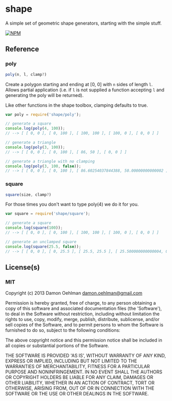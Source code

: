 # shape

A simple set of geometric shape generators, starting with the simple stuff.


[![NPM](https://nodei.co/npm/shape.png)](https://nodei.co/npm/shape/)


## Reference

### poly

```js
poly(n, l, clamp?)
```

Create a polygon starting and ending at [0, 0] with `n` sides of
length `l`.  Allows partial application (i.e. if `l` is not supplied a 
function accepting `l` and generating the poly will be returned).

Like other functions in the shape toolbox, clamping defaults to true.

```js
var poly = require('shape/poly');

// generate a square
console.log(poly(4, 100));
// --> [ [ 0, 0 ], [ 0, 100 ], [ 100, 100 ], [ 100, 0 ], [ 0, 0 ] ]

// generate a triangle
console.log(poly(3, 100));
// --> [ [ 0, 0 ], [ 0, 100 ], [ 86, 50 ], [ 0, 0 ] ]

// generate a triangle with no clamping
console.log(poly(3, 100, false));
// --> [ [ 0, 0 ], [ 0, 100 ], [ 86.60254037844388, 50.00000000000002 ], [ 4.263256414560601e-14, -2.1316282072803006e-14 ] ]
```

### square

```js
square(size, clamp?)
```

For those times you don't want to type poly(4) we do it for you.

```js
var square = require('shape/square');

// generate a square
console.log(square(100));
// --> [ [ 0, 0 ], [ 0, 100 ], [ 100, 100 ], [ 100, 0 ], [ 0, 0 ] ]

// generate an unclamped square
console.log(square(25.5, false));
// --> [ [ 0, 0 ], [ 0, 25.5 ], [ 25.5, 25.5 ], [ 25.500000000000004, 0 ], [ 3.552713678800501e-15, -4.684119303370593e-15 ] ]
```

## License(s)

### MIT

Copyright (c) 2013 Damon Oehlman <damon.oehlman@gmail.com>

Permission is hereby granted, free of charge, to any person obtaining
a copy of this software and associated documentation files (the
'Software'), to deal in the Software without restriction, including
without limitation the rights to use, copy, modify, merge, publish,
distribute, sublicense, and/or sell copies of the Software, and to
permit persons to whom the Software is furnished to do so, subject to
the following conditions:

The above copyright notice and this permission notice shall be
included in all copies or substantial portions of the Software.

THE SOFTWARE IS PROVIDED 'AS IS', WITHOUT WARRANTY OF ANY KIND,
EXPRESS OR IMPLIED, INCLUDING BUT NOT LIMITED TO THE WARRANTIES OF
MERCHANTABILITY, FITNESS FOR A PARTICULAR PURPOSE AND NONINFRINGEMENT.
IN NO EVENT SHALL THE AUTHORS OR COPYRIGHT HOLDERS BE LIABLE FOR ANY
CLAIM, DAMAGES OR OTHER LIABILITY, WHETHER IN AN ACTION OF CONTRACT,
TORT OR OTHERWISE, ARISING FROM, OUT OF OR IN CONNECTION WITH THE
SOFTWARE OR THE USE OR OTHER DEALINGS IN THE SOFTWARE.
